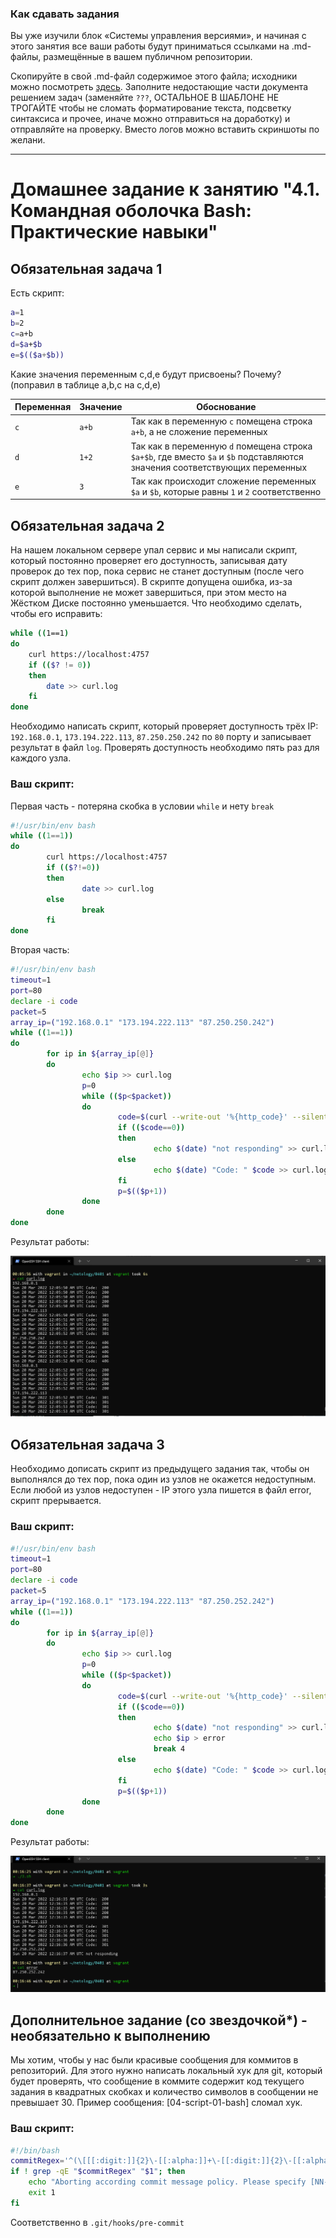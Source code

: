 ### Как сдавать задания

Вы уже изучили блок «Системы управления версиями», и начиная с этого занятия все ваши работы будут приниматься ссылками на .md-файлы, размещённые в вашем публичном репозитории.

Скопируйте в свой .md-файл содержимое этого файла; исходники можно посмотреть [здесь](https://raw.githubusercontent.com/netology-code/sysadm-homeworks/devsys10/04-script-01-bash/README.md). Заполните недостающие части документа решением задач (заменяйте `???`, ОСТАЛЬНОЕ В ШАБЛОНЕ НЕ ТРОГАЙТЕ чтобы не сломать форматирование текста, подсветку синтаксиса и прочее, иначе можно отправиться на доработку) и отправляйте на проверку. Вместо логов можно вставить скриншоты по желани.

---


# Домашнее задание к занятию "4.1. Командная оболочка Bash: Практические навыки"

## Обязательная задача 1

Есть скрипт:
```bash
a=1
b=2
c=a+b
d=$a+$b
e=$(($a+$b))
```

Какие значения переменным c,d,e будут присвоены? Почему?
(поправил в таблице a,b,c на c,d,e)

| Переменная | Значение | Обоснование                                                                                                                |
|------------|----------|----------------------------------------------------------------------------------------------------------------------------|
| `c`        | `a+b`    | Так как в переменную `c` помещена строка `a+b`, а не сложение переменных                                                   |
| `d`        | `1+2`    | Так как в переменную `d` помещена строка `$a+$b`, где вместо `$a` и `$b` подставляются значения соответствующих переменных |
| `e`        | `3`      | Так как происходит сложение переменных `$a` и `$b`, которые равны `1` и `2` соответственно                                 |


## Обязательная задача 2
На нашем локальном сервере упал сервис и мы написали скрипт, который постоянно проверяет его доступность, записывая дату проверок до тех пор, пока сервис не станет доступным (после чего скрипт должен завершиться). В скрипте допущена ошибка, из-за которой выполнение не может завершиться, при этом место на Жёстком Диске постоянно уменьшается. Что необходимо сделать, чтобы его исправить:
```bash
while ((1==1)
do
	curl https://localhost:4757
	if (($? != 0))
	then
		date >> curl.log
	fi
done
```

Необходимо написать скрипт, который проверяет доступность трёх IP: `192.168.0.1`, `173.194.222.113`, `87.250.250.242` по `80` порту и записывает результат в файл `log`. Проверять доступность необходимо пять раз для каждого узла.

### Ваш скрипт:

Первая часть - потеряна скобка в условии `while` и нету `break`

```bash
#!/usr/bin/env bash
while ((1==1))
do
        curl https://localhost:4757
        if (($?!=0))
        then
                date >> curl.log
        else
                break
        fi
done
```
Вторая часть:

```bash
#!/usr/bin/env bash
timeout=1
port=80
declare -i code
packet=5
array_ip=("192.168.0.1" "173.194.222.113" "87.250.250.242")
while ((1==1))
do
        for ip in ${array_ip[@]}
        do
                echo $ip >> curl.log
                p=0
                while (($p<$packet))
                do
                        code=$(curl --write-out '%{http_code}' --silent --output /dev/null --connect-timeout $timeout http://$ip:$port)
                        if (($code==0))
                        then
                                echo $(date) "not responding" >> curl.log
                        else
                                echo $(date) "Code: " $code >> curl.log
                        fi
                        p=$(($p+1))
                done
        done
done
```

Результат работы:

![1](img/img001.png)

## Обязательная задача 3
Необходимо дописать скрипт из предыдущего задания так, чтобы он выполнялся до тех пор, пока один из узлов не окажется недоступным. Если любой из узлов недоступен - IP этого узла пишется в файл error, скрипт прерывается.

### Ваш скрипт:
```bash
#!/usr/bin/env bash
timeout=1
port=80
declare -i code
packet=5
array_ip=("192.168.0.1" "173.194.222.113" "87.250.252.242")
while ((1==1))
do
        for ip in ${array_ip[@]}
        do
                echo $ip >> curl.log
                p=0
                while (($p<$packet))
                do
                        code=$(curl --write-out '%{http_code}' --silent --output /dev/null --connect-timeout $timeout http://$ip:$port)
                        if (($code==0))
                        then
                                echo $(date) "not responding" >> curl.log
                                echo $ip > error
                                break 4
                        else
                                echo $(date) "Code: " $code >> curl.log
                        fi
                        p=$(($p+1))
                done
        done
done
```

Результат работы:

![2](img/img002.png)

## Дополнительное задание (со звездочкой*) - необязательно к выполнению

Мы хотим, чтобы у нас были красивые сообщения для коммитов в репозиторий. Для этого нужно написать локальный хук для git, который будет проверять, что сообщение в коммите содержит код текущего задания в квадратных скобках и количество символов в сообщении не превышает 30. Пример сообщения: \[04-script-01-bash\] сломал хук.

### Ваш скрипт:
```bash
#!/bin/bash
commitRegex='^(\[[[:digit:]]{2}\-[[:alpha:]]+\-[[:digit:]]{2}\-[[:alpha:]]+\]\ [a-zA-Zа-яА-Я0-9\ \.\,\;\:]{1,30}$|merge|hotfix)'
if ! grep -qE "$commitRegex" "$1"; then
    echo "Aborting according commit message policy. Please specify [NN-string-NN-string] string."
    exit 1
fi
```

Соответственно в `.git/hooks/pre-commit`
